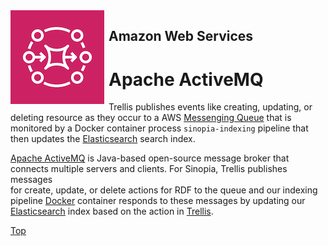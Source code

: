 
<img alt="AWS MQ" src="../img/aws-mq.png" style="float:left; margin-right: .5em">

## Amazon Web Services
# Apache ActiveMQ
Trellis publishes events like creating, updating, or deleting resource as they
occur to a AWS [Messenging Queue][MQ] that is monitored by a Docker container process
`sinopia-indexing` pipeline that then updates the [Elasticsearch][ES] search index.

[Apache ActiveMQ](https://activemq.apache.org/) is Java-based open-source message 
broker that connects multiple servers and clients. For Sinopia, Trellis publishes messages  
for create, update, or delete actions for RDF to the queue and our indexing pipeline
[Docker][DOCK] container responds to these messages by updating our [Elasticsearch][ES] index 
based on the action in [Trellis][TRELLIS]. 

[Top](#)


[DOCK]: https://docker.io
[ES]: https://aws.amazon.com/elasticsearch-service/
[MQ]: https://aws.amazon.com/amazon-mq/
[TRELLIS]: https://www.trellisldp.org/
